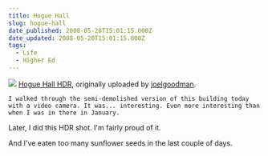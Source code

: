 ```yaml
---
title: Hogue Hall
slug: hogue-hall
date_published: 2008-05-20T15:01:15.000Z
date_updated: 2008-05-20T15:01:15.000Z
tags:
  - Life
  - Higher Ed
---
```


[![](http://farm3.static.flickr.com/2266/2509718560_d6ec829933.jpg)](http://www.flickr.com/photos/asilentthing/2509718560/)
[Hogue Hall HDR](http://www.flickr.com/photos/asilentthing/2509718560/), originally uploaded by [joelgoodman](http://www.flickr.com/people/asilentthing/).

	I walked through the semi-demolished version of this building today with a video camera. It was... interesting. Even more interesting than when I was in there in January.

Later, I did this HDR shot. I'm fairly proud of it.

And I've eaten too many sunflower seeds in the last couple of days.
